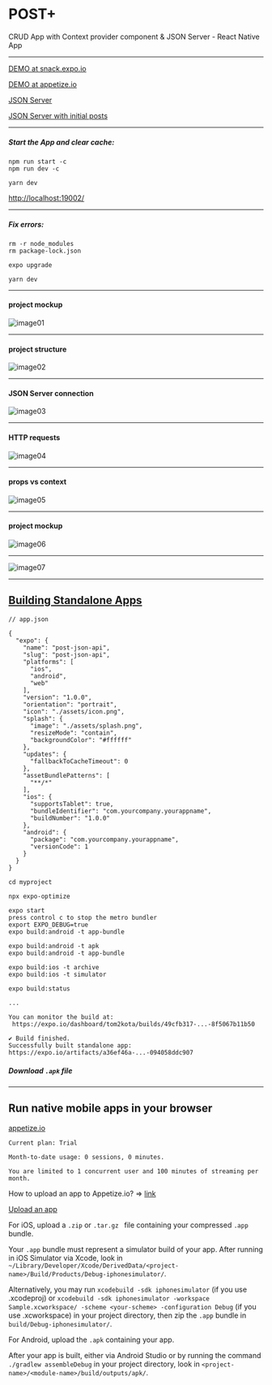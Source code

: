 # POST+ 
CRUD App with Context provider component & JSON Server - React Native App

--------------------


[DEMO at snack.expo.io](https://snack.expo.io/@webdevelop/post+)

[DEMO at appetize.io]()

[JSON Server](https://stream-json-server.herokuapp.com/)

[JSON Server with initial posts](https://stream-json-server.herokuapp.com/posts)


--------------------

##### Start the App and clear cache:
```
npm run start -c
npm run dev -c

yarn dev
```


[http://localhost:19002/](http://localhost:19002/)

--------------------

##### Fix errors:
``` 
rm -r node_modules
rm package-lock.json

expo upgrade

yarn dev
```

--------------------

#### project mockup


![image01](./docs/blog01.png)

--------------------

#### project structure


![image02](./docs/blog02.png)

--------------------

#### JSON Server connection


![image03](./docs/blog03.png)

--------------------

#### HTTP requests


![image04](./docs/blog04.png)

--------------------

#### props vs context

![image05](./docs/blog05.png)

--------------------

#### project mockup


![image06](./docs/blog06.png)

--------------------

![image07](./docs/blog07.png)


--------------------
 

## [Building Standalone Apps](https://docs.expo.io/distribution/building-standalone-apps/)

``` 
// app.json

{
  "expo": {
    "name": "post-json-api",
    "slug": "post-json-api",
    "platforms": [
      "ios",
      "android",
      "web"
    ],
    "version": "1.0.0",
    "orientation": "portrait",
    "icon": "./assets/icon.png",
    "splash": {
      "image": "./assets/splash.png",
      "resizeMode": "contain",
      "backgroundColor": "#ffffff"
    },
    "updates": {
      "fallbackToCacheTimeout": 0
    },
    "assetBundlePatterns": [
      "**/*"
    ],
    "ios": {
      "supportsTablet": true,
      "bundleIdentifier": "com.yourcompany.yourappname",
      "buildNumber": "1.0.0"
    },
    "android": {
      "package": "com.yourcompany.yourappname",
      "versionCode": 1
    }
  }
}
```


``` 
cd myproject

npx expo-optimize

expo start
press control c to stop the metro bundler
export EXPO_DEBUG=true
expo build:android -t app-bundle
```

``` 
expo build:android -t apk
expo build:android -t app-bundle
```

``` 
expo build:ios -t archive
expo build:ios -t simulator
```

``` 
expo build:status

...

You can monitor the build at:
 https://expo.io/dashboard/tom2kota/builds/49cfb317-...-8f5067b11b50

✔ Build finished.
Successfully built standalone app: https://expo.io/artifacts/a36ef46a-...-094058ddc907

```

 ##### Download ```.apk``` file
 
 
--------


## Run native mobile apps in your browser

[appetize.io](https://appetize.io/)

```
Current plan: Trial

Month-to-date usage: 0 sessions, 0 minutes.

You are limited to 1 concurrent user and 100 minutes of streaming per month. 
```
How to upload an app to Appetize.io? => [link](https://support.appetize.io/help/how-to-upload-an-app-to-appetize-io)



[Upload an app](https://appetize.io/upload)


For iOS, upload a ```.zip``` or ```.tar.gz ``` file containing your compressed ```.app``` bundle.

Your ```.app``` bundle must represent a simulator build of your app. After running in iOS Simulator via Xcode, look in
```~/Library/Developer/Xcode/DerivedData/<project-name>/Build/Products/Debug-iphonesimulator/```.

Alternatively, you may run ```xcodebuild -sdk iphonesimulator``` (if you use .xcodeproj)
or ```xcodebuild -sdk iphonesimulator -workspace Sample.xcworkspace/ -scheme <your-scheme> -configuration Debug``` (if you use .xcworkspace) in your project directory, then zip the ```.app``` bundle in ```build/Debug-iphonesimulator/```.

For Android, upload the ```.apk``` containing your app.

After your app is built, either via Android Studio or by running the command ```./gradlew assembleDebug``` in your project directory, look in ```<project-name>/<module-name>/build/outputs/apk/```. 


